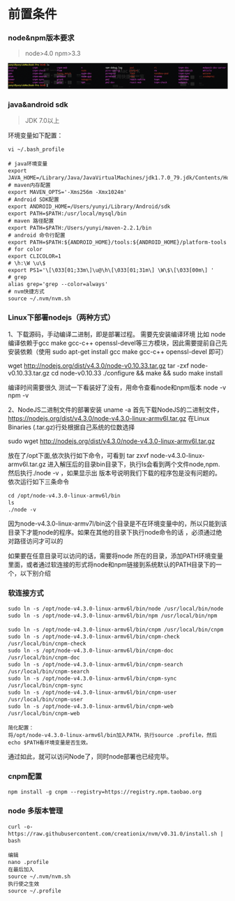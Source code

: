 # 前置条件

### node&npm版本要求
> node>4.0 npm>3.3

![png](../assets/node/node.png)

### java&android sdk

> JDK 7.0以上

环境变量如下配置：

```
vi ~/.bash_profile

# java环境变量
export JAVA_HOME=/Library/Java/JavaVirtualMachines/jdk1.7.0_79.jdk/Contents/Home
# maven内存配置
export MAVEN_OPTS='-Xms256m -Xmx1024m'
# Android SDK配置
export ANDROID_HOME=/Users/yunyi/Library/Android/sdk
export PATH=$PATH:/usr/local/mysql/bin
# maven 路径配置
export PATH=$PATH:/Users/yunyi/maven-2.2.1/bin
# android 命令行配置
export PATH=$PATH:${ANDROID_HOME}/tools:${ANDROID_HOME}/platform-tools
# for color
export CLICOLOR=1
# \h:\W \u\$
export PS1='\[\033[01;33m\]\u@\h\[\033[01;31m\] \W\$\[\033[00m\] '
# grep
alias grep='grep --color=always'
# nvm快捷方式
source ~/.nvm/nvm.sh
```

### Linux下部署nodejs（两种方式）
1、下载源码，手动编译二进制，即是部署过程。
需要先安装编译环境 比如 node编译依赖于gcc make gcc-c++ openssl-devel等三方模块，因此需要提前自己先安装依赖（使用 sudo apt-get install gcc make gcc-c++ openssl-devel 即可）
  
wget http://nodejs.org/dist/v4.3.0/node-v0.10.33.tar.gz
tar -zxf node-v0.10.33.tar.gz
cd node-v0.10.33
./configure && make && sudo make install

编译时间需要很久
测试一下看装好了没有，用命令查看node和npm版本
node -v
npm -v

2、NodeJS二进制文件的部署安装
uname -a
首先下载NodeJS的二进制文件，https://nodejs.org/dist/v4.3.0/node-v4.3.0-linux-armv6l.tar.gz   在Linux Binaries (.tar.gz)行处根据自己系统的位数选择

sudo wget http://nodejs.org/dist/v4.3.0/node-v4.3.0-linux-armv6l.tar.gz

放在了/opt下面,依次执行如下命令，可看到
tar zxvf node-v4.3.0-linux-armv6l.tar.gz
进入解压后的目录bin目录下，执行ls会看到两个文件node,npm. 然后执行./node -v ，如果显示出 版本号说明我们下载的程序包是没有问题的。 依次运行如下三条命令
```
cd /opt/node-v4.3.0-linux-armv6l/bin
ls
./node -v
```

因为node-v4.3.0-linux-armv7l/bin这个目录是不在环境变量中的，所以只能到该目录下才能node的程序。如果在其他的目录下执行node命令的话 ，必须通过绝对路径访问才可以的

如果要在任意目录可以访问的话，需要将node 所在的目录，添加PATH环境变量里面，或者通过软连接的形式将node和npm链接到系统默认的PATH目录下的一个，以下别介绍

### 软连接方式
```
sudo ln -s /opt/node-v4.3.0-linux-armv6l/bin/node /usr/local/bin/node
sudo ln -s /opt/node-v4.3.0-linux-armv6l/bin/npm /usr/local/bin/npm

sudo ln -s /opt/node-v4.3.0-linux-armv6l/bin/cnpm /usr/local/bin/cnpm
sudo ln -s /opt/node-v4.3.0-linux-armv6l/bin/cnpm-check /usr/local/bin/cnpm-check
sudo ln -s /opt/node-v4.3.0-linux-armv6l/bin/cnpm-doc /usr/local/bin/cnpm-doc
sudo ln -s /opt/node-v4.3.0-linux-armv6l/bin/cnpm-search  /usr/local/bin/cnpm-search 
sudo ln -s /opt/node-v4.3.0-linux-armv6l/bin/cnpm-sync  /usr/local/bin/cnpm-sync
sudo ln -s /opt/node-v4.3.0-linux-armv6l/bin/cnpm-user  /usr/local/bin/cnpm-user 
sudo ln -s /opt/node-v4.3.0-linux-armv6l/bin/cnpm-web   /usr/local/bin/cnpm-web 
 
简化配置：
将/opt/node-v4.3.0-linux-armv6l/bin加入PATH，执行source .profile，然后echo $PATH看环境变量是否生效。
```
通过如此，就可以访问Node了，同时node部署也已经完毕。

### cnpm配置
```
npm install -g cnpm --registry=https://registry.npm.taobao.org
```

### node 多版本管理
```
curl -o- https://raw.githubusercontent.com/creationix/nvm/v0.31.0/install.sh | bash

编辑
nano .profile
在最后加入
source ~/.nvm/nvm.sh
执行使之生效
source ~/.profile
```

